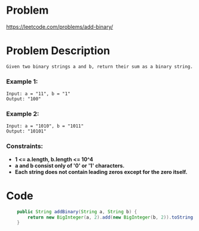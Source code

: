 # Problem
https://leetcode.com/problems/add-binary/
# Problem Description
```
Given two binary strings a and b, return their sum as a binary string.
```
### Example 1:
```
Input: a = "11", b = "1"
Output: "100"
```
### Example 2:
```
Input: a = "1010", b = "1011"
Output: "10101"
```

### Constraints:
- **1 <= a.length, b.length <= 10^4**
- **a and b consist only of '0' or '1' characters.**
- **Each string does not contain leading zeros except for the zero itself.**

# Code
```java
    public String addBinary(String a, String b) {
        return new BigInteger(a, 2).add(new BigInteger(b, 2)).toString(2);
    }
```
